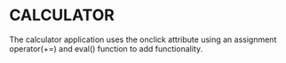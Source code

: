 # CALCULATOR
The calculator application uses the onclick attribute using an assignment operator(+=) and eval() function to add functionality.
